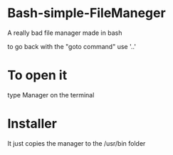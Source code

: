 # Bash-simple-FileManeger
A really bad file manager made in bash

to go back with the "goto command" use '..'

# To open it
type Manager on the terminal

# Installer
It just copies the manager to the /usr/bin folder
